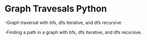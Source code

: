 # Graph Travesals Python
-Graph traversal with bfs, dfs iterative, and dfs recursive

-Finding a path in a graph with bfs, dfs iterative, and dfs recursive.
